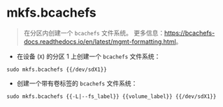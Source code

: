 # mkfs.bcachefs

> 在分区内创建一个 `bcachefs` 文件系统。
> 更多信息：<https://bcachefs-docs.readthedocs.io/en/latest/mgmt-formatting.html>。

- 在设备 (`X`) 的分区 1 上创建一个 `bcachefs` 文件系统：

`sudo mkfs.bcachefs {{/dev/sdX1}}`

- 创建一个带有卷标签的 `bcachefs` 文件系统：

`sudo mkfs.bcachefs {{-L|--fs_label}} {{volume_label}} {{/dev/sdX1}}`